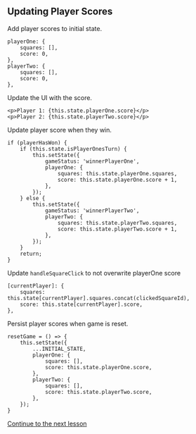 ## Updating Player Scores

Add player scores to initial state.
```
playerOne: {
    squares: [],
    score: 0,
},
playerTwo: {
    squares: [],
    score: 0,
},
```

Update the UI with the score.
```
<p>Player 1: {this.state.playerOne.score}</p>
<p>Player 2: {this.state.playerTwo.score}</p>
```

Update player score when they win.
```
if (playerHasWon) {
    if (this.state.isPlayerOnesTurn) {
        this.setState({
            gameStatus: 'winnerPlayerOne',
            playerOne: {
                squares: this.state.playerOne.squares,
                score: this.state.playerOne.score + 1,
            },
        });
    } else {
        this.setState({
            gameStatus: 'winnerPlayerTwo',
            playerTwo: {
                squares: this.state.playerTwo.squares,
                score: this.state.playerTwo.score + 1,
            },
        });
    }
    return;
}
```

Update `handleSquareClick` to not overwrite playerOne score
```
[currentPlayer]: {
    squares: this.state[currentPlayer].squares.concat(clickedSquareId),
    score: this.state[currentPlayer].score,
},
```

Persist player scores when game is reset.
```
resetGame = () => {
    this.setState({
        ...INITIAL_STATE,
        playerOne: {
            squares: [],
            score: this.state.playerOne.score,
        },
        playerTwo: {
            squares: [],
            score: this.state.playerTwo.score,
        },
    });
}
```

[Continue to the next lesson](https://github.com/joeynguyen/react-tac-toe/blob/master/lessons/lesson-11-refactoring-code-clean-up.md)
